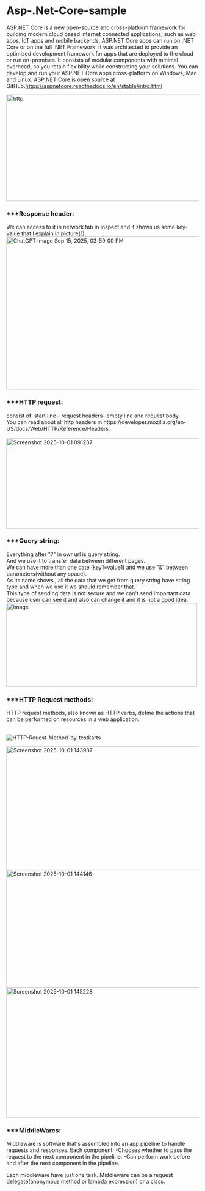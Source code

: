 # Asp-.Net-Core-sample
ASP.NET Core is a new open-source and cross-platform framework for building modern cloud based internet connected applications, such as web apps, IoT apps and mobile backends. ASP.NET Core apps can run on .NET Core or on the full .NET Framework. It was architected to provide an optimized development framework for apps that are deployed to the cloud or run on-premises. It consists of modular components with minimal overhead, so you retain flexibility while constructing your solutions. You can develop and run your ASP.NET Core apps cross-platform on Windows, Mac and Linux. ASP.NET Core is open source at GitHub.https://aspnetcore.readthedocs.io/en/stable/intro.html

<img width="725" height="279" alt="http" src="https://github.com/user-attachments/assets/5626edb7-b287-4559-bff8-2625f41c7243" />


<h3>***Response header:</h3>
   We can access to it in network tab in inspect and it shows us some key-value that I explain in picture(1).
   <img width="800" height="400" alt="ChatGPT Image Sep 15, 2025, 03_59_00 PM" src="https://github.com/user-attachments/assets/fd15d709-a41d-4761-a6bf-1a06d6b96e8e" />

<h3>***HTTP request:</h3>
   consist of: start line - request headers- empty line and request body.<br>
   You can read about all http headers in https://developer.mozilla.org/en-US/docs/Web/HTTP/Reference/Headers.<br><br>
   <img width="513" height="236" alt="Screenshot 2025-10-01 091237" src="https://github.com/user-attachments/assets/cd2186bd-07da-47b2-89f9-47c4de57a9f0" />
   
<h3>***Query string:</h3>
   Everything after "?" in owr url is query string.<br>
   And we use it to transfer data between different pages.<br>
   We can have more than one date (key1=value1) and we use "&" between parameters(without any space).<br>
   As its name shows , all the data that we get from query string have string type and when we use it we should remember that.<br>
   This type of sending data is not secure and we can't send important data because user can see it and also can change it and it is not a good idea.<br>
   <img width="500" height="220" alt="image" src="https://github.com/user-attachments/assets/bbe62c59-d612-426c-8282-cb410a109182" />
   
<h3>***HTTP Request methods:</h3>
   HTTP request methods, also known as HTTP verbs, define the actions that can be performed on resources in a web application.<br><br>

![HTTP-Reuest-Method-by-testkarts](https://github.com/user-attachments/assets/651c0e23-285c-4ade-b3ed-6504dedb3623)

<img width="729" height="324" alt="Screenshot 2025-10-01 143937" src="https://github.com/user-attachments/assets/de674a09-20e6-473e-b05a-97387429d921" />

<img width="721" height="308" alt="Screenshot 2025-10-01 144146" src="https://github.com/user-attachments/assets/fffd101b-4c2d-48bb-9af6-22b9243022a2" />

<img width="579" height="341" alt="Screenshot 2025-10-01 145228" src="https://github.com/user-attachments/assets/c2a73427-0d9f-496b-b3dd-31bb1282ef83" />


<h3>***MiddleWares:</h3>
   Middleware is software that's assembled into an app pipeline to handle requests and responses. Each component:
      -Chooses whether to pass the request to the next component in the pipeline.
      -Can perform work before and after the next component in the pipeline.

   Each middleware have just one task.
   Middleware can be a request delegate(anonymous method or lambda expression) or a class.
